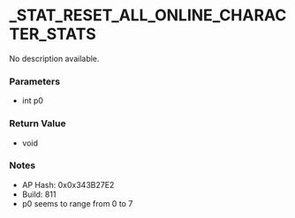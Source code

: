 # _STAT_RESET_ALL_ONLINE_CHARACTER_STATS

No description available.

### Parameters
* int p0

### Return Value
* void

### Notes
* AP Hash: 0x0x343B27E2
* Build: 811
* p0 seems to range from 0 to 7

